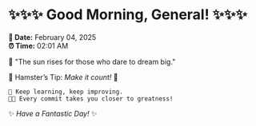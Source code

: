 # ✨✨✨ Good Morning, General! ✨✨✨

**📅 Date:** February 04, 2025  
**⏰ Time:** 02:01 AM  

🌅 "The sun rises for those who dare to dream big."  

🐹 Hamster’s Tip: _Make it count!_ 💪  

```
🚀 Keep learning, keep improving.  
🧑‍💻 Every commit takes you closer to greatness!  
```

✨ *Have a Fantastic Day!* ✨  
